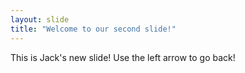 ```yaml
---
layout: slide
title: "Welcome to our second slide!"
---
```

This is Jack's new slide!
Use the left arrow to go back!